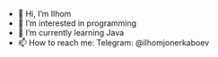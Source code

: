 - 👋 Hi, I’m Ilhom
- 👀 I’m interested in programming
- 🌱 I’m currently learning Java
- 📫 How to reach me: Telegram: @ilhomjonerkaboev

<!---
ilhom1811/ilhom1811 is a ✨ special ✨ repository because its `README.md` (this file) appears on your GitHub profile.
You can click the Preview link to take a look at your changes.
--->
